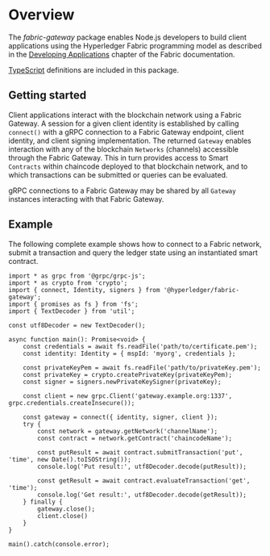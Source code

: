 # Overview

The *fabric-gateway* package enables Node.js developers to build client applications using the Hyperledger Fabric programming model as described in the [Developing Applications](https://hyperledger-fabric.readthedocs.io/en/latest/developapps/developing_applications.html) chapter of the Fabric documentation.

[TypeScript](http://www.typescriptlang.org/) definitions are included in this package.

## Getting started

Client applications interact with the blockchain network using a Fabric Gateway. A session for a given client identity is established by calling `connect()` with a gRPC connection to a Fabric Gateway endpoint, client identity, and client signing implementation. The returned `Gateway` enables interaction with any of the blockchain `Networks` (channels) accessible through the Fabric Gateway. This in turn provides access to Smart `Contracts` within chaincode deployed to that blockchain network, and to which transactions can be submitted or queries can be evaluated.

gRPC connections to a Fabric Gateway may be shared by all `Gateway` instances interacting with that Fabric Gateway.

## Example

The following complete example shows how to connect to a Fabric network, submit a transaction and query the ledger state using an instantiated smart contract.

    import * as grpc from '@grpc/grpc-js';
    import * as crypto from 'crypto';
    import { connect, Identity, signers } from '@hyperledger/fabric-gateway';
    import { promises as fs } from 'fs';
    import { TextDecoder } from 'util';

    const utf8Decoder = new TextDecoder();

    async function main(): Promise<void> {
        const credentials = await fs.readFile('path/to/certificate.pem');
        const identity: Identity = { mspId: 'myorg', credentials };

        const privateKeyPem = await fs.readFile('path/to/privateKey.pem');
        const privateKey = crypto.createPrivateKey(privateKeyPem);
        const signer = signers.newPrivateKeySigner(privateKey);

        const client = new grpc.Client('gateway.example.org:1337', grpc.credentials.createInsecure());

        const gateway = connect({ identity, signer, client });
        try {
            const network = gateway.getNetwork('channelName');
            const contract = network.getContract('chaincodeName');

            const putResult = await contract.submitTransaction('put', 'time', new Date().toISOString());
            console.log('Put result:', utf8Decoder.decode(putResult));

            const getResult = await contract.evaluateTransaction('get', 'time');
            console.log('Get result:', utf8Decoder.decode(getResult));
        } finally {
            gateway.close();
            client.close()
        }
    }

    main().catch(console.error);
